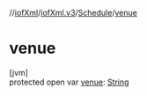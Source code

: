 //[iofXml](../../../index.md)/[iofXml.v3](../index.md)/[Schedule](index.md)/[venue](venue.md)

# venue

[jvm]\
protected open var [venue](venue.md): [String](https://docs.oracle.com/javase/8/docs/api/java/lang/String.html)
